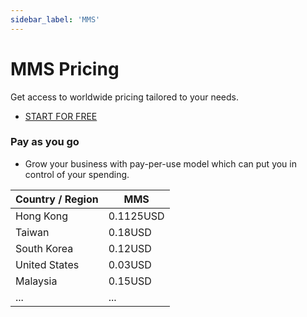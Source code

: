 ```yaml
---
sidebar_label: 'MMS'
---
```

# MMS Pricing

Get access to worldwide pricing tailored to your needs.

- [START FOR FREE](https://console.uspeedo.com/signup)

### **Pay as you go**
- Grow your business with pay-per-use model which can put you in control of your spending.


|  Country / Region | MMS 
|-------------------|-------------------|
| Hong Kong         | 0.1125USD         | 
| Taiwan            | 0.18USD           |
| South Korea       | 0.12USD           | 
| United States     | 0.03USD           |
| Malaysia          | 0.15USD           |
| ...           | ...            |
